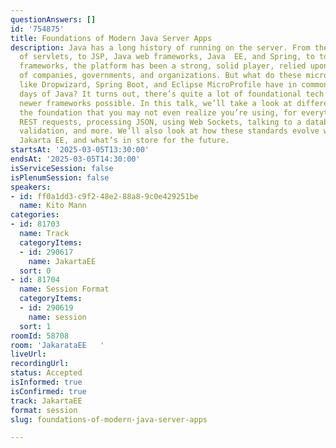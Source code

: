 ```yaml
---
questionAnswers: []
id: '754875'
title: Foundations of Modern Java Server Apps
description: Java has a long history of running on the server. From the early days
  of servlets, to JSP, Java web frameworks, Java  EE, and Spring, to today’s hip microservice
  frameworks, the platform has been a strong, solid player, relied upon by thousands
  of companies, governments, and organizations. But what do these microservice frameworks
  like Dropwizard, Spring Boot, and Eclipse MicroProfile have in common with the older
  days of Java? It turns out, there’s quite a lot of foundational tech that made the
  newer frameworks possible. In this talk, we’ll take a look at different parts of
  the foundation that you may not even realize you’re using, for everything like handling
  REST requests, processing JSON, using Web Sockets, talking to a database, performing
  validation, and more. We’ll also look at how these standards evolve within the Eclipse
  Jakarta EE, and what’s in store for the future.
startsAt: '2025-03-05T13:30:00'
endsAt: '2025-03-05T14:30:00'
isServiceSession: false
isPlenumSession: false
speakers:
- id: ff0a1dd3-c9f2-48e2-88a8-9c0e429251be
  name: Kito Mann
categories:
- id: 81703
  name: Track
  categoryItems:
  - id: 290617
    name: JakartaEE
  sort: 0
- id: 81704
  name: Session Format
  categoryItems:
  - id: 290619
    name: session
  sort: 1
roomId: 58708
room: 'JakarataEE   '
liveUrl:
recordingUrl:
status: Accepted
isInformed: true
isConfirmed: true
track: JakartaEE
format: session
slug: foundations-of-modern-java-server-apps

---
```

